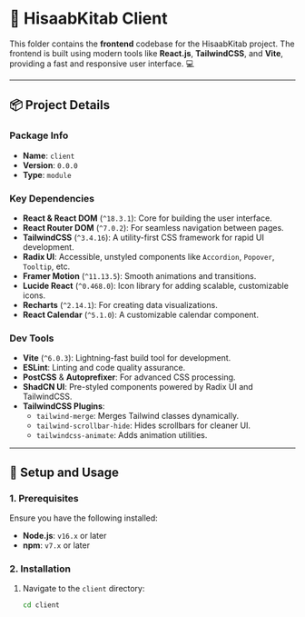 # 🎨 HisaabKitab Client

This folder contains the **frontend** codebase for the HisaabKitab project. The frontend is built using modern tools like **React.js**, **TailwindCSS**, and **Vite**, providing a fast and responsive user interface. 💻

---

## **📦 Project Details**

### **Package Info**
- **Name**: `client`
- **Version**: `0.0.0`
- **Type**: `module`

### **Key Dependencies**
- **React & React DOM** (`^18.3.1`): Core for building the user interface.
- **React Router DOM** (`^7.0.2`): For seamless navigation between pages.
- **TailwindCSS** (`^3.4.16`): A utility-first CSS framework for rapid UI development.
- **Radix UI**: Accessible, unstyled components like `Accordion`, `Popover`, `Tooltip`, etc.
- **Framer Motion** (`^11.13.5`): Smooth animations and transitions.
- **Lucide React** (`^0.468.0`): Icon library for adding scalable, customizable icons.
- **Recharts** (`^2.14.1`): For creating data visualizations.
- **React Calendar** (`^5.1.0`): A customizable calendar component.

### **Dev Tools**
- **Vite** (`^6.0.3`): Lightning-fast build tool for development.
- **ESLint**: Linting and code quality assurance.
- **PostCSS** & **Autoprefixer**: For advanced CSS processing.
- **ShadCN UI**: Pre-styled components powered by Radix UI and TailwindCSS.
- **TailwindCSS Plugins**:
  - `tailwind-merge`: Merges Tailwind classes dynamically.
  - `tailwind-scrollbar-hide`: Hides scrollbars for cleaner UI.
  - `tailwindcss-animate`: Adds animation utilities.

---

## **🔧 Setup and Usage**

### **1. Prerequisites**
Ensure you have the following installed:
- **Node.js**: `v16.x` or later
- **npm**: `v7.x` or later

### **2. Installation**
1. Navigate to the `client` directory:
   ```bash
   cd client

